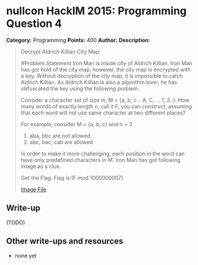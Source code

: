 # nullcon HackIM 2015: Programming Question 4

**Category:** Programming
**Points:** 400
**Author:**
**Description:**

>Decrypt Aldrich Killian City Map:
>
>#Problem Statement
>Iron Man is inside city of Aldrich Killian. Iron Man has got hold of the city map, however, the city map is encrypted with a key. Without decryption of the city map, it is impossible to catch Aldrich Killian. As Aldrich Killian is also a algorithm lover, he has obfuscated the key using the following problem.
>
>Consider a character set of size m, M = {a, b, c .. A, C, ... 1, 2..}. How many words of exactly length n, call it F, you can construct, assuming that each word will not use same character at two different places?
>
>For example, consider M = {a, b, c} and n = 3
>
>1. aba, bbc are not allowed.
>2. abc, bac, cab are allowed
>
>In order to make it more challenging, each position in the word can have only predefined characters in M. Iron Man has got following image as a clue.
>
>Get the Flag. Flag is (F mod 1000000007)
>
>	[Image File](input4.png)

## Write-up

(TODO)

## Other write-ups and resources

* none yet

